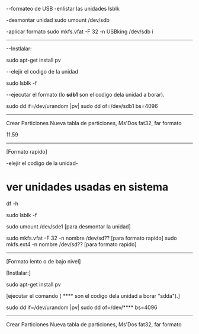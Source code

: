 --formateo de USB
-enlistar las unidades
lsblk

-desmontar unidad
sudo umount /dev/sdb

-aplicar formato
sudo mkfs.vfat -F 32 -n USBking /dev/sdb
i

-------------------------

--Instlalar:

sudo apt-get install pv

--elejir el codigo de la unidad

sudo lsblk -f

--ejecutar el formato (lo **sdb1** son el codigo dela unidad a borar).

sudo dd if=/dev/urandom |pv| sudo dd of=/dev/sdb1 bs=4096

---------------------
Crear Particiones
Nueva tabla de particiones, Ms'Dos
fat32, far formato

11.59

--------------
[Formato rapido]

-elejir el codigo de la unidad-

# ver unidades usadas en sistema

df -h

sudo lsblk -f

sudo umount /dev/sde1    [para desmontar la unidad]

sudo mkfs.vfat -F 32 -n nombre /dev/sd??    [para formato rapido]
sudo mkfs.ext4 -n nombre /dev/sd??    [para formato rapido]

------------------------
[Formato lento o de bajo nivel]

[Instlalar:]

sudo apt-get install pv

[ejecutar el comando ( **** son el codigo dela unidad a borar "sdda").]

sudo dd if=/dev/urandom |pv| sudo dd of=/dev/**** bs=4096

---------------------
Crear Particiones
Nueva tabla de particiones, Ms'Dos
fat32, far formato